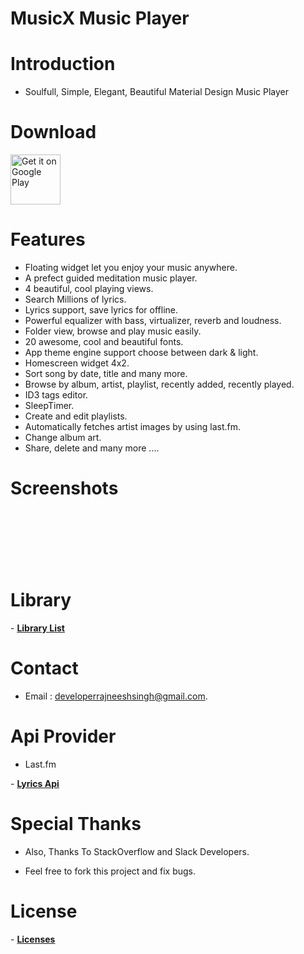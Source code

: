 # MusicX Music Player

# Introduction
- Soulfull, Simple, Elegant, Beautiful Material Design Music Player

# Download

<p><a href="https://play.google.com/store/apps/details?id=com.rks.musicx"><img alt="Get it on Google Play" src="https://play.google.com/intl/en_us/badges/images/generic/en_badge_web_generic.png" height="80" data-canonical-src="https://play.google.com/intl/en_us/badges/images/apps/en-play-badge.png" style="max-width:100%;"></a></p>

# Features
- Floating widget let you enjoy your music anywhere.
- A prefect guided meditation music player.
- 4 beautiful, cool playing views.
- Search Millions of lyrics.
- Lyrics support, save lyrics for offline.
- Powerful equalizer with bass, virtualizer, reverb and loudness.
- Folder view, browse and play music easily.
- 20 awesome, cool and beautiful fonts.
- App theme engine support choose between dark & light.
- Homescreen widget 4x2.
- Sort song by date, title and many more.
- Browse by album, artist, playlist, recently added, recently played.
- ID3 tags editor.
- SleepTimer.
- Create and edit playlists.
- Automatically fetches artist images by using last.fm.
- Change album art.
- Share, delete and many more .... 

# Screenshots
<p>
<img alt ="" src = "https://lh3.googleusercontent.com/_f0CVeUMgdWu4Dj8UUJvZA0GmH0C0bc6B3pYBA9F6tEUyzJfDv8jD27DTdMkC7K1Uh4=h900" style="max-width:25%;">

<img alt="" src="https://lh3.googleusercontent.com/CxbME-OuvCQTGHzTN1o6YiMP-VxbSUqmpDUxJkfmvk6HsBjuxkCdzXR3HsjgDYKliFTk=h900" style="max-width:25%;">
</p>
<p>
<img alt="" src="https://lh3.googleusercontent.com/v3e3PbCuXFjtf7gOeOCCD5mMMNgEeETpSWnkNoiHoXEgfw3NvOXamnb8edw-CbktS8k=h900" style="max-width:25%;">
</p>
<p>
<img alt="" src="https://lh3.googleusercontent.com/A6Ne2M4xeFYCpSbABZUL8YwRRjYZkMvDn6dowTcZmSzhtt0rBMqzbLpy16yLVIlzVQ=h900" style="max-width:25%;">
</p>
<p>
<img alt="" src="https://lh3.googleusercontent.com/tMIJC9eOwk1FAuMg94c84vdeiReJUpOMo6rU8heif_oFDu_Qcl2JsUgeXcyVbH4aQxw=h900" style="max-width:25%;">
</p>
<p>
<img alt="" src="https://lh3.googleusercontent.com/s19CjGQQm8r_2U5qsGHZu5Klv1TscGjqSnddSiEUJrnrSJMF3nxTaJf9ovjhb5XT8g=h900" style="max-width:25%;">
</p>
<p>
<img alt="" src="https://lh3.googleusercontent.com/ms9XiYqPOK7aYQSDefxSbwnLyHF-EvoRvB-6vmO0rWj9t1c9O1CBgknbCY5TMZf61A=h900"
style="max_width:25%;">
</p>

# Library
<p>
- <a href="https://github.com/RajneeshSingh007/MusicX-Music-Player/blob/master/app/src/main/assets/licenses.html"><b>Library List</b></a>
 </p>
 
# Contact 
- Email : developerrajneeshsingh@gmail.com.</b>

# Api Provider 
- Last.fm
<p>
- <a href="https://github.com/RajneeshSingh007/MusicX-Music-Player/blob/master/app/src/main/assets/Lyrics_api.html"><b>Lyrics Api</b></a>
 </p>

# Special Thanks
- Also, Thanks To StackOverflow and Slack Developers.

 
- Feel free to fork this project and fix bugs.

# License
<p>
- <a href="https://github.com/RajneeshSingh007/MusicX-Music-Player/blob/master/LICENSE.md"><b>Licenses</b></a>
 </p>
